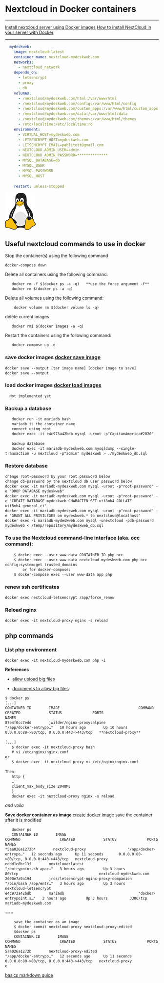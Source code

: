 
# Nextcloud in Docker containers
---
[Install nextcloud server using Docker images](https://hub.docker.com/_/nextcloud)
[How to install NextCloud in your server with Docker](https://blog.ssdnodes.com/blog/installing-nextcloud-docker/)

---
```yaml {.line-numbers}
  mydeskweb:
    image: nextcloud:latest
    container_name: nextcloud-mydeskweb.com
    networks:
      - nextcloud_network
    depends_on:
      - letsencrypt
      - proxy
      - db
    volumes:
      - /nextcloud/mydeskweb.com/html:/var/www/html
      - /nextcloud/mydeskweb.com/config:/var/www/html/config
      - /nextcloud/mydeskweb.com/custom_apps:/var/www/html/custom_apps
      - /nextcloud/mydeskweb.com/data:/var/www/html/data
      - /nextcloud/mydeskweb.com/themes:/var/www/html/themes
      - /etc/localtime:/etc/localtime:ro
    environment:
      - VIRTUAL_HOST=mydeskweb.com
      - LETSENCRYPT_HOST=mydeskweb.com
      - LETSENCRYPT_EMAIL=pablitott@gmail.com
      - NEXTCLOUD_ADMIN_USER=admin
      - NEXTCLOUD_ADMIN_PASSWORD=**************
      - MYSQL_DATABASE=db
      - MYSQL_USER
      - MYSQL_PASSWORD 
      - MYSQL_HOST

    restart: unless-stopped

```
![Tux, Linux](tux.png)
## Useful nextcloud commands to use in docker

Stop the container(s) using the following command
```
docker-compose down
```

Delete all containers using the following command:

```
   docker rm -f $(docker ps -a -q)   **use the force argument -f**
   docker rm $(docker ps -a -q)
```

Delete all volumes using the following command:
```
    docker volume rm $(docker volume ls -q)
```

delete current images
```
   docker rmi $(docker images -a -q)
```

Restart the containers using the following command:
```
   docker-compose up -d
```
### save docker images [docker save image](https://docs.docker.com/engine/reference/commandline/save/)
```
docker save --output [tar image name] [docker image to save]
docker save --output 
```
### load docker images [docker load images](https://docs.docker.com/engine/reference/commandline/load/)
```
  Not implemented yet
```

### Backup a database
```
   docker run -it mariadb bash
   mariadb is the container name
   connect using root
   docker exec -it e4c973a42bdb mysql -uroot -p"CapitanAmerica#2020"

   backup database
   docker exec -it mariadb-mydeskweb.com mysqldump --single-transaction -u nextcloud -p"admin" mydeskweb > ./mydeskweb_db.sql
```
### Restore database
```
change root-password by your root password below
change db-password by the nextcloud db user password below
docker exec -it mariadb-mydeskweb.com mysql -uroot -p"root-password" -e "DROP DATABASE mydeskweb"
docker exec -it mariadb-mydeskweb.com mysql -uroot -p"root-password" -e "CREATE DATABASE mydeskweb CHARACTER SET utf8mb4 COLLATE utf8mb4_general_ci"
docker exec -it mariadb-mydeskweb.com mysql -uroot -p"root-password" -e "GRANT ALL PRIVILEGES on mydeskweb.* to nextcloud@localhost"
docker exec -i mariadb-mydeskweb.com mysql -unextcloud -pdb-password mydeskweb < /temp/repository/mydeskweb_db.sql

```

### To use the Nextcloud command-line interface (aka. occ command):
```
    $ docker exec --user www-data CONTAINER_ID php occ
    $ docker exec --user www-data nextcloud-mydeskweb.com php occ config:system:get trusted_domains
        or for docker-compose:
    $ docker-compose exec --user www-data app php 
```

### renew ssh certificates
```
docker exec nextcloud-letsencrypt /app/force_renew
```

### Reload nginx
```
docker exec -it nextcloud-proxy nginx -s reload
```

## php commands
### List php environment
```
docker exec -it nextcloud-mydeskweb.com php -i
```

**References**
- [allow upload big files](https://help.nextcloud.com/t/nextcloud-17-0-0-on-docker-container-where-is-the-php-ini-file/63413/10)

- [documents to allow big files](https://docs.nextcloud.com/server/17/admin_manual/configuration_files/big_file_upload_configuration.html)


```
$ docker ps
[...]
CONTAINER ID        IMAGE                                    COMMAND                  CREATED             STATUS              PORTS                                      NAMES
87e4f0cc7edd        jwilder/nginx-proxy:alpine               "/app/docker-entrypo…"   10 hours ago        Up 10 hours         0.0.0.0:80->80/tcp, 0.0.0.0:443->443/tcp   **nextcloud-proxy**

[...]
   $ docker exec -it nextcloud-proxy bash
   # vi /etc/nginx/nginx.conf
or 
   $ docker exec -it nextcloud-proxy vi /etc/nginx/nginx.conf

Then:
   http {
   …
   client_max_body_size 2048M;
   }
   docker exec -it nextcloud-proxy nginx -s reload
```
*and voila*

**Save docker container as image**
[create docker image](https://www.scalyr.com/blog/create-docker-image/)
save the container after it is modified

```
   docker ps
   CONTAINER ID        IMAGE                                    COMMAND                  CREATED             STATUS              PORTS                                      NAMES
*5aa026a1272b*        nextcloud-proxy                   "/app/docker-entrypo…"   12 seconds ago      Up 11 seconds       0.0.0.0:80->80/tcp, 0.0.0.0:443->443/tcp   nextcloud-proxy
eddd1e0bc13f        nextcloud:latest                         "/entrypoint.sh apac…"   3 hours ago         Up 3 hours          80/tcp                                     nextcloud-mydeskweb.com
2690e7a9a194        jrcs/letsencrypt-nginx-proxy-companion   "/bin/bash /app/entr…"   3 hours ago         Up 3 hours                                                     nextcloud-letsencrypt
e4c973a42bdb        mariadb                                  "docker-entrypoint.s…"   3 hours ago         Up 3 hours          3306/tcp                                   mariadb-mydeskweb.com

```
===
```
    save the container as an image
    $ docker commit nextcloud-proxy nextcloud-proxy-edited
    $docker ps
    CONTAINER ID        IMAGE                                    COMMAND                  CREATED             STATUS              PORTS                                      NAMES
5aa026a1272b        nextcloud-proxy-edited                   "/app/docker-entrypo…"   12 seconds ago      Up 11 seconds       0.0.0.0:80->80/tcp, 0.0.0.0:443->443/tcp   nextcloud-proxy
e

```

[basics markdown guide](https://www.markdownguide.org/basic-syntax/)
